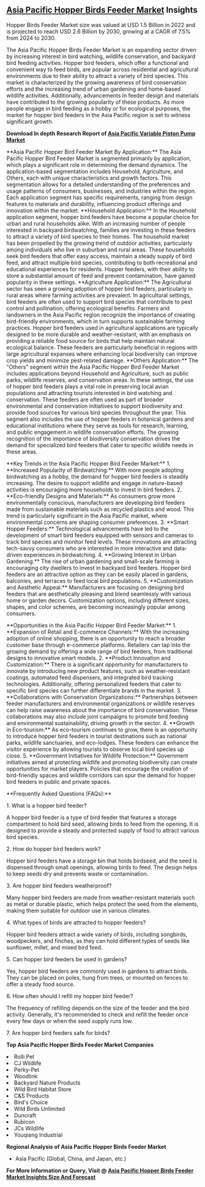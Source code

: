 <h2><a href="https://www.verifiedmarketreports.com/download-sample/?rid=503618&amp;utm_source=Github-Feb&amp;utm_medium=219" target="_blank">Asia Pacific Hopper Birds Feeder Market</a> Insights</h2><p>Hopper Birds Feeder Market size was valued at USD 1.5 Billion in 2022 and is projected to reach USD 2.6 Billion by 2030, growing at a CAGR of 7.5% from 2024 to 2030.</p><p><p>The Asia Pacific Hopper Birds Feeder Market is an expanding sector driven by increasing interest in bird watching, wildlife conservation, and backyard bird feeding activities. Hopper bird feeders, which offer a functional and convenient way to feed birds, are popular across residential and agricultural environments due to their ability to attract a variety of bird species. This market is characterized by the growing awareness of bird conservation efforts and the increasing trend of urban gardening and home-based wildlife activities. Additionally, advancements in feeder design and materials have contributed to the growing popularity of these products. As more people engage in bird feeding as a hobby or for ecological purposes, the market for hopper bird feeders in the Asia Pacific region is set to witness significant growth. <p><strong>Download In depth Research Report of <a href="https://www.verifiedmarketreports.com/download-sample/?rid=236118&amp;utm_source=Pulse-Dec&amp;utm_medium=219" target="_blank">Asia Pacific Variable Piston Pump Market</a></strong></p></p> <p>**Asia Pacific Hopper Bird Feeder Market By Application:** The Asia Pacific Hopper Bird Feeder Market is segmented primarily by application, which plays a significant role in determining the demand dynamics. The application-based segmentation includes Household, Agriculture, and Others, each with unique characteristics and growth factors. This segmentation allows for a detailed understanding of the preferences and usage patterns of consumers, businesses, and industries within the region. Each application segment has specific requirements, ranging from design features to materials and durability, influencing product offerings and innovation within the market. **Household Application:** In the Household application segment, hopper bird feeders have become a popular choice for urban and rural households alike. With an increasing number of people interested in backyard birdwatching, families are investing in these feeders to attract a variety of bird species to their homes. The household market has been propelled by the growing trend of outdoor activities, particularly among individuals who live in suburban and rural areas. These households seek bird feeders that offer easy access, maintain a steady supply of bird feed, and attract multiple bird species, contributing to both recreational and educational experiences for residents. Hopper feeders, with their ability to store a substantial amount of feed and prevent contamination, have gained popularity in these settings. **Agriculture Application:** The Agricultural sector has seen a growing adoption of hopper bird feeders, particularly in rural areas where farming activities are prevalent. In agricultural settings, bird feeders are often used to support bird species that contribute to pest control and pollination, offering ecological benefits. Farmers and landowners in the Asia Pacific region recognize the importance of creating bird-friendly environments, which in turn supports sustainable farming practices. Hopper bird feeders used in agricultural applications are typically designed to be more durable and weather-resistant, with an emphasis on providing a reliable food source for birds that help maintain natural ecological balance. These feeders are particularly beneficial in regions with large agricultural expanses where enhancing local biodiversity can improve crop yields and minimize pest-related damage. **Others Application:** The "Others" segment within the Asia Pacific Hopper Bird Feeder Market includes applications beyond Household and Agriculture, such as public parks, wildlife reserves, and conservation areas. In these settings, the use of hopper bird feeders plays a vital role in preserving local avian populations and attracting tourists interested in bird watching and conservation. These feeders are often used as part of broader environmental and conservation initiatives to support biodiversity and provide food sources for various bird species throughout the year. This segment also includes the use of hopper feeders in botanical gardens and educational institutions where they serve as tools for research, learning, and public engagement in wildlife conservation efforts. The growing recognition of the importance of biodiversity conservation drives the demand for specialized bird feeders that cater to specific wildlife needs in these areas. <p>**Key Trends in the Asia Pacific Hopper Bird Feeder Market:** 1. **Increased Popularity of Birdwatching:** With more people adopting birdwatching as a hobby, the demand for hopper bird feeders is steadily increasing. The desire to support wildlife and engage in nature-based activities is encouraging more households to invest in bird feeders. 2. **Eco-friendly Designs and Materials:** As consumers grow more environmentally conscious, manufacturers are developing bird feeders made from sustainable materials such as recycled plastics and wood. This trend is particularly significant in the Asia Pacific market, where environmental concerns are shaping consumer preferences. 3. **Smart Hopper Feeders:** Technological advancements have led to the development of smart bird feeders equipped with sensors and cameras to track bird species and monitor feed levels. These innovations are attracting tech-savvy consumers who are interested in more interactive and data-driven experiences in birdwatching. 4. **Growing Interest in Urban Gardening:** The rise of urban gardening and small-scale farming is encouraging city dwellers to invest in backyard bird feeders. Hopper bird feeders are an attractive option as they can be easily placed in gardens, balconies, and terraces to feed local bird populations. 5. **Customization and Aesthetic Appeal:** Manufacturers are focusing on designing bird feeders that are aesthetically pleasing and blend seamlessly with various home or garden decors. Customization options, including different sizes, shapes, and color schemes, are becoming increasingly popular among consumers. <p>**Opportunities in the Asia Pacific Hopper Bird Feeder Market:** 1. **Expansion of Retail and E-commerce Channels:** With the increasing adoption of online shopping, there is an opportunity to reach a broader customer base through e-commerce platforms. Retailers can tap into the growing demand by offering a wide range of bird feeders, from traditional designs to innovative smart models. 2. **Product Innovation and Customization:** There is a significant opportunity for manufacturers to innovate by introducing new product features, such as weather-resistant coatings, automated feed dispensers, and integrated bird tracking technologies. Additionally, offering personalized feeders that cater to specific bird species can further differentiate brands in the market. 3. **Collaborations with Conservation Organizations:** Partnerships between feeder manufacturers and environmental organizations or wildlife reserves can help raise awareness about the importance of bird conservation. These collaborations may also include joint campaigns to promote bird feeding and environmental sustainability, driving growth in the sector. 4. **Growth in Eco-tourism:** As eco-tourism continues to grow, there is an opportunity to introduce hopper bird feeders in tourist destinations such as national parks, wildlife sanctuaries, and eco-lodges. These feeders can enhance the visitor experience by allowing tourists to observe local bird species up close. 5. **Government Initiatives for Wildlife Protection:** Government initiatives aimed at protecting wildlife and promoting biodiversity can create opportunities for market players. Policies that encourage the creation of bird-friendly spaces and wildlife corridors can spur the demand for hopper bird feeders in public and private spaces. <p>**Frequently Asked Questions (FAQs):** <p>1. What is a hopper bird feeder?</p> <p>A hopper bird feeder is a type of bird feeder that features a storage compartment to hold bird seed, allowing birds to feed from the opening. It is designed to provide a steady and protected supply of food to attract various bird species.</p> <p>2. How do hopper bird feeders work?</p> <p>Hopper bird feeders have a storage bin that holds birdseed, and the seed is dispensed through small openings, allowing birds to feed. The design helps to keep seeds dry and prevents waste or contamination.</p> <p>3. Are hopper bird feeders weatherproof?</p> <p>Many hopper bird feeders are made from weather-resistant materials such as metal or durable plastic, which helps protect the seed from the elements, making them suitable for outdoor use in various climates.</p> <p>4. What types of birds are attracted to hopper feeders?</p> <p>Hopper bird feeders attract a wide variety of birds, including songbirds, woodpeckers, and finches, as they can hold different types of seeds like sunflower, millet, and mixed bird feed.</p> <p>5. Can hopper bird feeders be used in gardens?</p> <p>Yes, hopper bird feeders are commonly used in gardens to attract birds. They can be placed on poles, hung from trees, or mounted on fences to offer a steady food source.</p> <p>6. How often should I refill my hopper bird feeder?</p> <p>The frequency of refilling depends on the size of the feeder and the bird activity. Generally, it's recommended to check and refill the feeder once every few days or when the seed supply runs low.</p> <p>7. Are hopper bird feeders safe for birds?</</p><p><strong>Top Asia Pacific Hopper Birds Feeder Market Companies</strong></p><div data-test-id=""><p><li>Rolli Pet</li><li> CJ Wildlife</li><li> Perky-Pet</li><li> Woodlink</li><li> Backyard Nature Products</li><li> Wild Bird Habitat Store</li><li> C&S Products</li><li> Bird's Choice</li><li> Wild Birds Unlimited</li><li> Duncraft</li><li> Rubicon</li><li> JCs Wildlife</li><li> Youqiang Industrial</li></p><div><strong>Regional Analysis of&nbsp;Asia Pacific Hopper Birds Feeder Market</strong></div><ul><li dir="ltr"><p dir="ltr">Asia Pacific (Global, China, and Japan, etc.)</p></li></ul><p><strong>For More Information or Query, Visit @&nbsp;</strong><strong><a href="https://www.verifiedmarketreports.com/product/hopper-birds-feeder-market/?utm_source=Github-Feb&amp;utm_medium=219" target="_blank">Asia Pacific Hopper Birds Feeder Market Insights Size And Forecast</a></strong></p></div><h2>&nbsp;</h2><div data-test-id="">&nbsp;</div>
